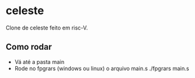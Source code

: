 # celeste
  Clone de celeste feito em risc-V.
## Como rodar
* Vá até a pasta main
* Rode no fpgrars (windows ou linux) o arquivo main.s
./fpgrars main.s
